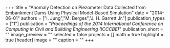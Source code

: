 +++
title = "Anomaly Detection on Piezometer Data Collected from Embankment Dams Using Physical Model-Based Simulation"
date = "2014-06-01"
authors = ["I. Jung","M. Berges","J. H. Garrett Jr."]
publication_types = ["1"]
publication = "_Proceedings of the 2014 International Conference on Computing in Civil and Building Engineering (ICCCBE)_"
publication_short = ""
image_preview = ""
selected = false
projects = []
math = true
highlight = true
[header]
image = ""
caption = ""
+++

